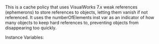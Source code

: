 This is a cache policy that uses VisualWorks 7.x weak references (ephemerons) to store references to objects, letting them vanish if not referenced. It uses the numberOfElements inst var as an indicator of how many objects to keep hard references to, preventing objects from disappearing too quickly.

Instance Variables:
